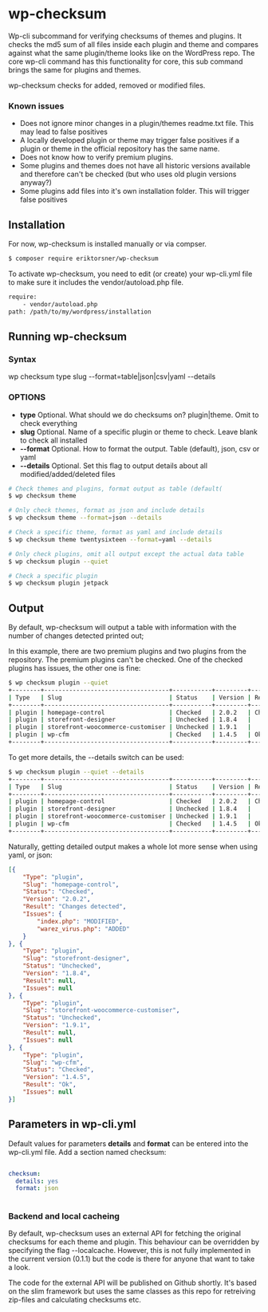 # wp-checksum

Wp-cli subcommand for verifying checksums of themes and plugins. It checks the md5 sum of all files inside each plugin and theme and compares against what the same plugin/theme looks like on the WordPress repo. The core wp-cli command has this functionality for core, this sub command brings the same for plugins and themes.

wp-checksum checks for added, removed or modified files.

### Known issues
  - Does not ignore minor changes in a plugin/themes readme.txt file. This may lead to false positives
  - A locally developed plugin or theme may trigger false positives if a plugin or theme in the official repository has the same name.
  - Does not know how to verify premium plugins.
  - Some plugins and themes does not have all historic versions available and therefore can't be checked (but who uses old plugin versions anyway?)
  - Some plugins add files into it's own installation folder. This will trigger false positives

## Installation

For now, wp-checksum is installed manually or via compser.

```bash
$ composer require eriktorsner/wp-checksum
```

To activate wp-checksum, you need to edit (or create) your wp-cli.yml file to make sure it includes the vendor/autoload.php file.

```bash
require:
    - vendor/autoload.php
path: /path/to/my/wordpress/installation
```

## Running wp-checksum

### Syntax
  wp checksum type slug --format=table|json|csv|yaml --details

### OPTIONS
  - **type** Optional. What should we do checksums on? plugin|theme. Omit to check everything
  - **slug** Optional. Name of a specific plugin or theme to check. Leave blank to check all installed
  - **--format** Optional. How to format the output. Table (default), json, csv or yaml
  - **--details** Optional. Set this flag to output details about all modified/added/deleted files


```bash
# Check themes and plugins, format output as table (default(
$ wp checksum theme
```
```bash
# Only check themes, format as json and include details
$ wp checksum theme --format=json --details
```
```bash
# Check a specific theme, format as yaml and include details
$ wp checksum theme twentysixteen --format=yaml --details
```
```bash
# Only check plugins, omit all output except the actual data table
$ wp checksum plugin --quiet
```
```bash
# Check a specific plugin
$ wp checksum plugin jetpack
```

## Output
By default, wp-checksum will output a table with information with the number of changes detected printed out;

In this example, there are two premium plugins and two plugins from the repository. The premium plugins can't be checked. One of the checked plugins has issues, the other one is fine:

```bash
$ wp checksum plugin --quiet
+--------+-----------------------------------+-----------+---------+------------------+--------+
| Type   | Slug                              | Status    | Version | Result           | Issues |
+--------+-----------------------------------+-----------+---------+------------------+--------+
| plugin | homepage-control                  | Checked   | 2.0.2   | Changes detected | 2      |
| plugin | storefront-designer               | Unchecked | 1.8.4   |                  |        |
| plugin | storefront-woocommerce-customiser | Unchecked | 1.9.1   |                  |        |
| plugin | wp-cfm                            | Checked   | 1.4.5   | Ok               | 0      |
+--------+-----------------------------------+-----------+---------+------------------+--------+
```

To get more details, the --details switch can be used:
```bash
$ wp checksum plugin --quiet --details
+--------+-----------------------------------+-----------+---------+------------------+----------------------------------------------------+
| Type   | Slug                              | Status    | Version | Result           | Issues                                             |
+--------+-----------------------------------+-----------+---------+------------------+----------------------------------------------------+
| plugin | homepage-control                  | Checked   | 2.0.2   | Changes detected | {"index.php":"MODIFIED","warez_virus.php":"ADDED"} |
| plugin | storefront-designer               | Unchecked | 1.8.4   |                  |                                                    |
| plugin | storefront-woocommerce-customiser | Unchecked | 1.9.1   |                  |                                                    |
| plugin | wp-cfm                            | Checked   | 1.4.5   | Ok               |                                                    |
+--------+-----------------------------------+-----------+---------+------------------+----------------------------------------------------+
```

Naturally, getting detailed output makes a whole lot more sense when using yaml, or json:

```json
[{
	"Type": "plugin",
	"Slug": "homepage-control",
	"Status": "Checked",
	"Version": "2.0.2",
	"Result": "Changes detected",
	"Issues": {
		"index.php": "MODIFIED",
		"warez_virus.php": "ADDED"
	}
}, {
	"Type": "plugin",
	"Slug": "storefront-designer",
	"Status": "Unchecked",
	"Version": "1.8.4",
	"Result": null,
	"Issues": null
}, {
	"Type": "plugin",
	"Slug": "storefront-woocommerce-customiser",
	"Status": "Unchecked",
	"Version": "1.9.1",
	"Result": null,
	"Issues": null
}, {
	"Type": "plugin",
	"Slug": "wp-cfm",
	"Status": "Checked",
	"Version": "1.4.5",
	"Result": "Ok",
	"Issues": null
}]
```
## Parameters in wp-cli.yml

Default values for parameters **details** and **format** can be entered into the wp-cli.yml file. Add a section named checksum: 

```yaml

checksum:
  details: yes
  format: json
  

```  
### Backend and local cacheing

By default, wp-checksum uses an external API for fetching the original checksums for each theme and plugin. This behaviour can be overridden by specifying the flag --localcache. However, this is not fully implemented in the current version (0.1.1) but the code is there for anyone that want to take a look.

The code for the external API will be published on Github shortly. It's based on the slim framework but uses the same classes as this repo for retreiving zip-files and calculating checksums etc.
